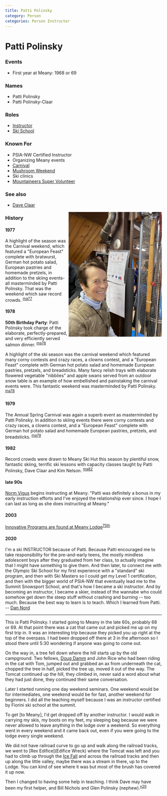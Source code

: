 ```yaml
---
title: Patti Polinsky
category: Person
categories: Person Instructor
---
```

# Patti Polinsky
### Events
- First year at Meany: 1968 or 69

### Names

* Patti Polinsky
* Patti Polinsky-Claar

### Roles

* [Instructor](Instructor)
* [Ski School](Ski-School)

### Known For

* PSIA-NW Certified Instructor
* Organizing Meany events
* [Carnival](Carnival)
* [Mushroom Weekend](Mushroom-Weekend)
* Ski clinics
* [Mountaineers Super Volunteer](https://www.mountaineers.org/members/patti-polinsky)

### See also

* [Dave Claar](Dave-Claar)

<img src="img/2020%20Patti%20Polinsky.jpeg" alt="photo of Patti Polinsky" align="right" width="300px">

### History

#### 1977

A highlight of the season was the Carnival weekend, which featured a "European Feast" complete with bratwurst, German hot potato salad, European pastries and homemade pretzels, in addition to the skiing events-all masterminded by Patti Polinsky. That was the weekend which saw record crowds. <sup>[ma77][]</sup>

#### 1978

**50th Birthday Party**: Patti Polinsky took charge of the elaborate, perfectly-prepared, and very efficiently served salmon dinner. <sup>[ma78][]</sup>

A highlight of the ski season was the carnival weekend which featured many corny contests and crazy races, a clowns contest, and a "European Feast" complete with German hot potato salad and homemade European pastries, pretzels, and breadsticks. Many fancy relish trays with elaborate flowered vegetable "nibblies" and apple swans served from an outdoor snow table is an example of how embellished and painstaking the carnival events were. This fantastic weekend was masterminded by Patti Polinsky. <sup>[ma78][]</sup>

#### 1979

The Annual Spring Carnival was again a superb event as masterminded by Patti Polinsky. In addition to skiing events there were corny contests and crazy races, a clowns contest, and a "European Feast" complete with German hot potato salad and homemade European pastries, pretzels, and breadsticks. <sup>[ma79][]</sup>

#### 1982

Record crowds were drawn to Meany Ski Hut this season by plentiful snow, fantastic skiing, terrific ski lessons with capacity classes taught by Patti Polinsky, Dave Claar and Kim Nelson. <sup>[ma82][]</sup>

#### late 90s

[Norm Vigus](Norm-Vigus) begins instructing at Meany. "Patti was definitely a bonus in my early instruction efforts and I've enjoyed the relationship ever since.  I hope I can last as long as she does instructing at Meany."

#### 2003

[Innovative Programs are found at Meany Lodge](Innovative-Programs-are-found-at-Meany-Lodge)<sup>[75th][]</sup>

#### 2020

I'm a ski INSTRUCTOR because of Patti.  Because Patti encouraged me to take responsibility for the pre-and-early teens, the mostly mindless adolescent boys after they graduated from her class, to actually imagine that I might have something to give them.  And then later, to connect me with the Olympic Ski School for my first experience with a "standard" ski program, and then with Ski Masters so I could get my Level 1 certification, and then with the bigger world of PSIA-NW that eventually lead me to the Summit Snowsport School, and that's how I became a ski instructor.  And by becoming an instructor, I became a skier, instead of the wannabe who could somehow get down the steep stuff without crashing and burning -- too much.  Because the best way to learn is to teach.  Which I learned from Patti. -- [Dan Nord](Dan-Nord)

---

This is Patti Polinsky. I started going to Meany in the late 60s, probably 68 or 69. At that point there was a cat that came out and picked me up on my first trip in. It was an interesting trip because they picked you up right at the top of the overpass. I had been dropped off there at 3 in the afternoon so I stood there until 5:30 wondering if anyone was going to come out.

On the way in, a tree fell down where the hill starts up by the old campground. Two fellows, [Doug Damm](Doug-Damm) and John Rice who had been riding in the cat with Tom, jumped out and grabbed an ax from underneath the cat, chopped the tree in half, picked the tree up, moved it out of the way. The Tomcat continued up the hill, they climbed in, never said a word about what they had just done, they continued their same conversation.

Later I started running one day weekend seminars. One weekend would be for intermediates, one weekend would be for fast, another weekend for beginners. I did all the teaching myself because I was an instructor certified by Fiorini ski school at the summit.

To get [to Meany], I'd get dropped off by another instructor. I would walk in carrying my skis, my boots on my feet, my sleeping bag because we were never allowed to leave anything in the lodge over a weekend. So everything went in every weekend and it came back out, even if you were going to the lodge every single weekend.

We did not have railroad curve to go up and walk along the railroad tracks, we went to [Rex Edifice](Edifice Wreck) where the Tomcat was left and you had to climb up through the [Ice Fall](Ice-Fall) and across the railroad tracks and then up along the little valley, maybe there was a stream in there, up to the Lodge. You can kind of see where it was but most of the brush has covered it up now.

Then I changed to having some help in teaching. I think Dave may have been my first helper, and Bill Nichols and Glen Polinsky (nephew).<sup>[v20][]</sup>


[75th]: Anniversary#75th
[ma77]: Mountaineer-Annual#1977
[ma78]: Mountaineer-Annual#1978
[ma78]: Mountaineer-Annual#1978
[ma79]: Mountaineer-Annual#1979
[ma82]: Mountaineer-Annual#1982
[v20]: audio/Patti-Polinsky.m4a
